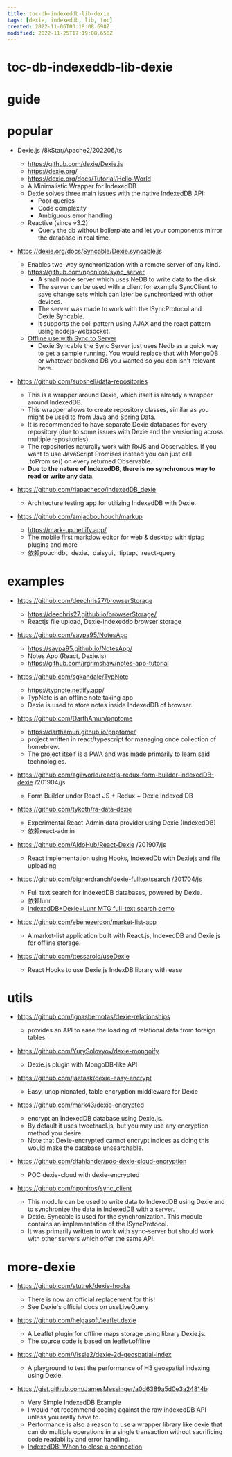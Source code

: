 ```yaml
---
title: toc-db-indexeddb-lib-dexie
tags: [dexie, indexeddb, lib, toc]
created: 2022-11-06T03:18:08.698Z
modified: 2022-11-25T17:19:08.656Z
---
```


# toc-db-indexeddb-lib-dexie

# guide

# popular
- Dexie.js /8kStar/Apache2/202206/ts
  - https://github.com/dexie/Dexie.js
  - https://dexie.org/
  - https://dexie.org/docs/Tutorial/Hello-World
  - A Minimalistic Wrapper for IndexedDB
  - Dexie solves three main issues with the native IndexedDB API:
    - Poor queries
    - Code complexity
    - Ambiguous error handling
  - Reactive (since v3.2)
    - Query the db without boilerplate and let your components mirror the database in real time.
- https://dexie.org/docs/Syncable/Dexie.syncable.js
  - Enables two-way synchronization with a remote server of any kind.
  - https://github.com/nponiros/sync_server
    - A small node server which uses NeDB to write data to the disk. 
    - The server can be used with a client for example SyncClient to save change sets which can later be synchronized with other devices. 
    - The server was made to work with the ISyncProtocol and Dexie.Syncable. 
    - It supports the poll pattern using AJAX and the react pattern using nodejs-websocket.
  - [Offline use with Sync to Server](https://github.com/only-cliches/Nano-SQL/issues/18)
    - Dexie.Syncable the Sync Server just uses Nedb as a quick way to get a sample running. You would replace that with MongoDB or whatever backend DB you wanted so you con isn't relevant here.

- https://github.com/subshell/data-repositories
  - This is a wrapper around Dexie, which itself is already a wrapper around IndexedDB. 
  - This wrapper allows to create repository classes, similar as you might be used to from Java and Spring Data.
  - It is recommended to have separate Dexie databases for every repository (due to some issues with Dexie and the versioning across multiple repositories). 
  - The repositories naturally work with RxJS and Observables. If you want to use JavaScript Promises instead you can just call .toPromise() on every returned Observable. 
  - **Due to the nature of IndexedDB, there is no synchronous way to read or write any data**.

- https://github.com/riapacheco/indexedDB_dexie
  - Architecture testing app for utilizing IndexedDB with Dexie.

- https://github.com/amjadbouhouch/markup
  - https://mark-up.netlify.app/
  - The mobile first markdow editor for web & desktop with tiptap plugins and more
  - 依赖pouchdb、dexie、daisyui、tiptap、react-query
# examples
- https://github.com/deechris27/browserStorage
  - https://deechris27.github.io/browserStorage/
  - Reactjs file upload, Dexie-indexeddb browser storage

- https://github.com/saypa95/NotesApp
  - https://saypa95.github.io/NotesApp/
  - Notes App (React, Dexie.js)
  - https://github.com/jrgrimshaw/notes-app-tutorial

- https://github.com/sgkandale/TypNote
  - https://typnote.netlify.app/
  - TypNote is an offline note taking app
  - Dexie is used to store notes inside IndexedDB of browser.

- https://github.com/DarthAmun/pnptome
  - https://darthamun.github.io/pnptome/
  - project written in react/typescript for managing once collection of homebrew. 
  - The project itself is a PWA and was made primarily to learn said technologies.

- https://github.com/agilworld/reactjs-redux-form-builder-indexedDB-dexie /201904/js
  - Form Builder under React JS + Redux + Dexie Indexed DB

- https://github.com/tykoth/ra-data-dexie
  - Experimental React-Admin data provider using Dexie (IndexedDB)
  - 依赖react-admin

- https://github.com/AldoHub/React-Dexie /201907/js
  - React implementation using Hooks, IndexedDb with Dexiejs and file uploading

- https://github.com/bignerdranch/dexie-fulltextsearch  /201704/js
  - Full text search for IndexedDB databases, powered by Dexie.
  - 依赖lunr
  - [IndexedDB+Dexie+Lunr MTG full-text search demo](https://gist.github.com/nolanlawson/6f69f4a573c1da862e92)

- https://github.com/ebenezerdon/market-list-app
  - A market-list application built with React.js, IndexedDB and Dexie.js for offline storage.

- https://github.com/ttessarolo/useDexie
  - React Hooks to use Dexie.js IndexDB library with ease
# utils
- https://github.com/ignasbernotas/dexie-relationships
  - provides an API to ease the loading of relational data from foreign tables

- https://github.com/YurySolovyov/dexie-mongoify
  - Dexie.js plugin with MongoDB-like API

- https://github.com/jaetask/dexie-easy-encrypt
  - Easy, unopinionated, table encryption middleware for Dexie

- https://github.com/mark43/dexie-encrypted
  - encrypt an IndexedDB database using Dexie.js. 
  - By default it uses tweetnacl.js, but you may use any encryption method you desire. 
  - Note that Dexie-encrypted cannot encrypt indices as doing this would make the database unsearchable.

- https://github.com/dfahlander/poc-dexie-cloud-encryption
  - POC dexie-cloud with dexie-encrypted

- https://github.com/nponiros/sync_client
  - This module can be used to write data to IndexedDB using Dexie and to synchronize the data in IndexedDB with a server. 
  - Dexie. Syncable is used for the synchronization. This module contains an implementation of the ISyncProtocol. 
  - It was primarily written to work with sync-server but should work with other servers which offer the same API.
# more-dexie
- https://github.com/stutrek/dexie-hooks
  - There is now an official replacement for this!
  - See Dexie's official docs on useLiveQuery

- https://github.com/helgasoft/leaflet.dexie
  - A Leaflet plugin for offline maps storage using library Dexie.js.
  - The source code is based on leaflet.offline

- https://github.com/Vissie2/dexie-2d-geospatial-index
  - A playground to test the performance of H3 geospatial indexing using Dexie.

- https://gist.github.com/JamesMessinger/a0d6389a5d0e3a24814b
  - Very Simple IndexedDB Example
  - I would not recommend coding against the raw indexedDB API unless you really have to. 
  - Performance is also a reason to use a wrapper library like dexie that can do multiple operations in a single transaction without sacrificing code readability and error handling.
  - [IndexedDB: When to close a connection](https://stackoverflow.com/questions/34915581)

